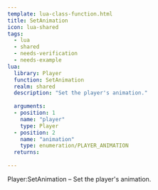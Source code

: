 ```yaml
---
template: lua-class-function.html
title: SetAnimation
icon: lua-shared
tags:
  - lua
  - shared
  - needs-verification
  - needs-example
lua:
  library: Player
  function: SetAnimation
  realm: shared
  description: "Set the player's animation."
  
  arguments:
  - position: 1
    name: "player"
    type: Player
  - position: 2
    name: "animation"
    type: enumeration/PLAYER_ANIMATION
  returns:
    
---
```


<div class="lua__search__keywords">
Player:SetAnimation &#x2013; Set the player's animation.
</div>
